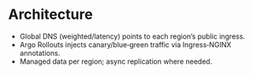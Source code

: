 # Architecture

- Global DNS (weighted/latency) points to each region’s public ingress.
- Argo Rollouts injects canary/blue‑green traffic via Ingress‑NGINX annotations.
- Managed data per region; async replication where needed.
